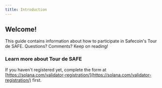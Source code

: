 ```yaml
---
title: Introduction
---
```


## Welcome!

This guide contains information about how to participate in Safecoin's Tour de SAFE. Questions? Comments? Keep on reading!

### Learn more about Tour de SAFE

If you haven't registered yet, complete the form at [https://solana.com/validator-registration/](https://solana.com/validator-registration/) first.
